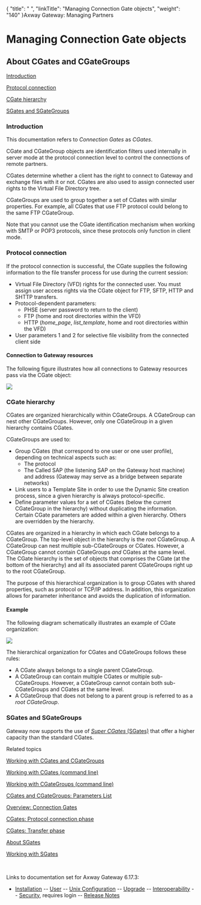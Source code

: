 {
    "title": " ",
    "linkTitle": "Managing Connection Gate objects",
    "weight": "140"
}<span class="mc-variable axway_variables.Component_Long_Name variable">Axway Gateway</span>: Managing Partners

# Managing Connection Gate objects

## About CGates and CGateGroups

[Introduction](#intro)

[Protocol connection](#Protocol_connection)

[CGate hierarchy](#cgate_hierarchy)

[SGates and SGateGroups](#sgates)

<span id="intro"></span>

### Introduction

This documentation refers to <span style="font-style: italic;">Connection Gates</span> as <span style="font-style: italic;">CGates</span>.

CGate and CGateGroup objects are identification filters used internally in server mode at the protocol connection level to control the connections of remote partners.

CGates determine whether a client has the right to connect to Gateway and exchange files with it or not. CGates are also used to assign connected user rights to the Virtual File Directory tree.

CGateGroups are used to group together a set of CGates with similar properties. For example, all CGates that use FTP protocol could belong to the same FTP CGateGroup.

Note that you cannot use the CGate identification mechanism when working with SMTP or POP3 protocols, since these protocols only function in client mode.

<span id="Protocol_connection"></span>

### Protocol connection

If the protocol connection is successful, the CGate supplies the following information to the file transfer process for use during the current session:

-   Virtual File Directory (VFD) rights for the connected user. You must assign user access rights via the CGate object for FTP, SFTP, HTTP and SHTTP transfers.
-   Protocol-dependent parameters:
    -   PHSE (server password to return to the client)
    -   FTP (home and root directories within the VFD)
    -   HTTP (<span style="font-style: italic;">home\_page</span>, <span style="font-style: italic;">list\_template</span>, home and root directories within the VFD)
-   User parameters 1 and 2 for selective file visibility from the connected client side

#### Connection to Gateway resources

The following figure illustrates how all connections to Gateway resources pass via the CGate object:

<img src="/Images/Gateway/CGate_Connection_756x596.png" class="maxWidth" />

<span id="cgate_hierarchy"></span>

### CGate hierarchy

CGates are organized hierarchically within CGateGroups. A CGateGroup can nest other CGateGroups. However, only one CGateGroup in a given hierarchy contains CGates.

CGateGroups are used to:

-   Group CGates (that correspond to one user or one user profile), depending on technical aspects such as:
    -   The protocol
    -   The Called SAP (the listening SAP on the Gateway host machine) and address (Gateway may serve as a bridge between separate networks)
-   Link users to a Template Site in order to use the Dynamic Site creation process, since a given hierarchy is always protocol-specific.
-   Define parameter values for a set of CGates (below the current CGateGroup in the hierarchy) without duplicating the information. Certain CGate parameters are added within a given hierarchy. Others are overridden by the hierarchy.

CGates are organized in a hierarchy in which each CGate belongs to a CGateGroup. The top-level object in the hierarchy is the <span style="font-style: italic;">root</span> CGateGroup. A CGateGroup can nest multiple sub-CGateGroups or CGates. However, a CGateGroup cannot contain CGateGroups <span style="font-style: italic;">and</span> CGates at the same level. The CGate hierarchy is the set of objects that comprises the CGate (at the bottom of the hierarchy) and all its associated parent CGateGroups right up to the root CGateGroup.

The purpose of this hierarchical organization is to group CGates with shared properties, such as protocol or TCP/IP address. In addition, this organization allows for parameter inheritance and avoids the duplication of information.

#### Example

The following diagram schematically illustrates an example of CGate organization:

<img src="/Images/Gateway/CGate_Hierarchy_756x510.png" class="maxWidth" />

The hierarchical organization for CGates and CGateGroups follows these rules:

-   A CGate always belongs to a single parent CGateGroup.
-   A CGateGroup can contain multiple CGates or multiple sub-CGateGroups. However, a CGateGroup cannot contain both sub-CGateGroups and CGates at the same level.
-   A CGateGroup that does not belong to a parent group is referred to as a <span style="font-style: italic;">root CGateGroup</span>.

<span id="sgates"></span>

### SGates and SGateGroups

Gateway now supports the use of [*Super CGates* (SGates)](sgates_about) that offer a higher capacity than the standard CGates.

Related topics

[Working with CGates and CGateGroups](working_with_cgates_and_cgategroups_(gui))

[Working with CGates (command line)](working_with_cgates_cli)

[Working with CGateGroups (command line)](working_with_cgates_cli/working_with_cgategroups_cli)

[CGates and CGateGroups: Parameters List](working_with_cgates_cli/cgates_parameter_list)

[Overview: Connection Gates](../../ov_gateway/ov_connection_gates)

[CGates: Protocol connection phase](cgates_protocol_connection_phase)

[CGates: Transfer phase](cgates_transfer_phase)

[About SGates](sgates_about)

[Working with SGates](sgates_working_with)

 

Links to documentation set for Axway Gateway <span class="mc-variable axway_variables.Release_Number variable">6.17.3</span>:

-   [Installation](#) -- [User](#) -- [Unix Configuration](#) -- [Upgrade](#) -- [Interoperability](#) -- [Security](#), requires login -- [Release Notes](#)
